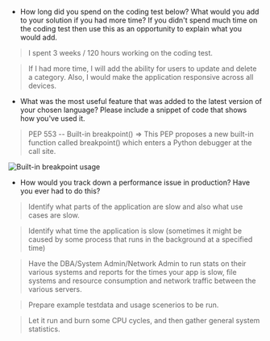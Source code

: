 - How long did you spend on the coding test below? What would you add to your solution if you had more time? If you didn't spend much time on the coding test then use this as an opportunity to explain what you would add.
> I spent 3 weeks / 120 hours working on the coding test.

> If I had more time, I will add the ability for users to update and delete a category. Also, I would make the application responsive across all devices.

- What was the most useful feature that was added to the latest version of your chosen language? Please include a snippet of code that shows how you've used it.
> PEP 553 -- Built-in breakpoint() => This PEP proposes a new built-in function called breakpoint() which enters a Python debugger at the call site.

![Built-in breakpoint usage](https://res.cloudinary.com/dxrgcekjd/image/upload/v1563139817/Screenshot_2019-07-14_at_10.14.54_PM_fttlsx.png)

- How would you track down a performance issue in production? Have you ever had to do this?

> Identify what parts of the application are slow and also what use cases are slow.

> Identify what time the application is slow (sometimes it might be caused by some process that runs in the background at a specified time)

> Have the DBA/System Admin/Network Admin to run stats on their various systems and reports for the times your app is slow, file systems and resource consumption and network traffic between the various servers.

> Prepare example testdata and usage scenerios to be run.

> Let it run and burn some CPU cycles, and then gather general system statistics.
